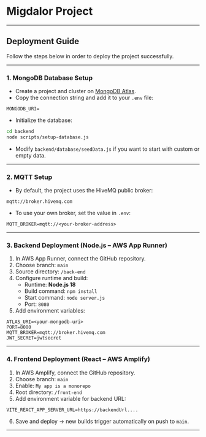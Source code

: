 # Migdalor Project

---

## Deployment Guide

Follow the steps below in order to deploy the project successfully.

---

### 1. MongoDB Database Setup

- Create a project and cluster on [MongoDB Atlas](https://www.mongodb.com/).
- Copy the connection string and add it to your `.env` file:

```env
MONGODB_URI=
```

- Initialize the database:

```bash
cd backend
node scripts/setup-database.js
```

- Modify `backend/database/seedData.js` if you want to start with custom or empty data.

---

### 2. MQTT Setup

- By default, the project uses the HiveMQ public broker:

```
mqtt://broker.hivemq.com
```

- To use your own broker, set the value in `.env`:

```env
MQTT_BROKER=mqtt://<your-broker-address>
```

---

### 3. Backend Deployment (Node.js – AWS App Runner)

1. In AWS App Runner, connect the GitHub repository.
2. Choose branch: `main`
3. Source directory: `/back-end`
4. Configure runtime and build:
   - Runtime: **Node.js 18**
   - Build command: `npm install`
   - Start command: `node server.js`
   - Port: `8080`
5. Add environment variables:

```env
ATLAS_URI=<your-mongodb-uri>
PORT=8080
MQTT_BROKER=mqtt://broker.hivemq.com
JWT_SECRET=jwtsecret
```

---

### 4. Frontend Deployment (React – AWS Amplify)

1. In AWS Amplify, connect the GitHub repository.
2. Choose branch: `main`
3. Enable: `My app is a monorepo`
4. Root directory: `/front-end`
5. Add environment variable for backend URL:

```env
VITE_REACT_APP_SERVER_URL=https://backendUrl....
```

6. Save and deploy → new builds trigger automatically on push to `main`.

---
